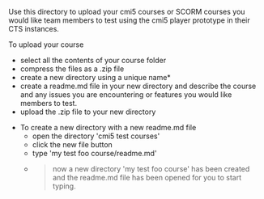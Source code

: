 Use this directory to upload your cmi5 courses or SCORM courses you would like team members to test using the cmi5 player prototype in their CTS instances.

To upload your course
- select all the contents of your course folder
- compress the files as a .zip file
- create a new directory using a unique name*
- create a readme.md file in your new directory and describe the course and any issues you are encountering or features you would like members to test.
- upload the .zip file to your new directory

* To create a new directory with a new readme.md file
  - open the directory 'cmi5 test courses'
  - click the new file button
  - type 'my test foo course/readme.md'
  - > now a new directory 'my test foo course' has been created and the readme.md file has been opened for you to start typing.
